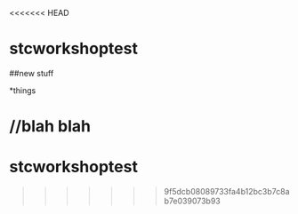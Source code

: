 <<<<<<< HEAD
# stcworkshoptest

##new stuff

*things

//blah blah
=======
# stcworkshoptest
>>>>>>> 9f5dcb08089733fa4b12bc3b7c8ab7e039073b93
